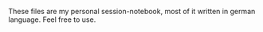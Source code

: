 These files are my personal session-notebook, most of it written in german language.
Feel free to use.
